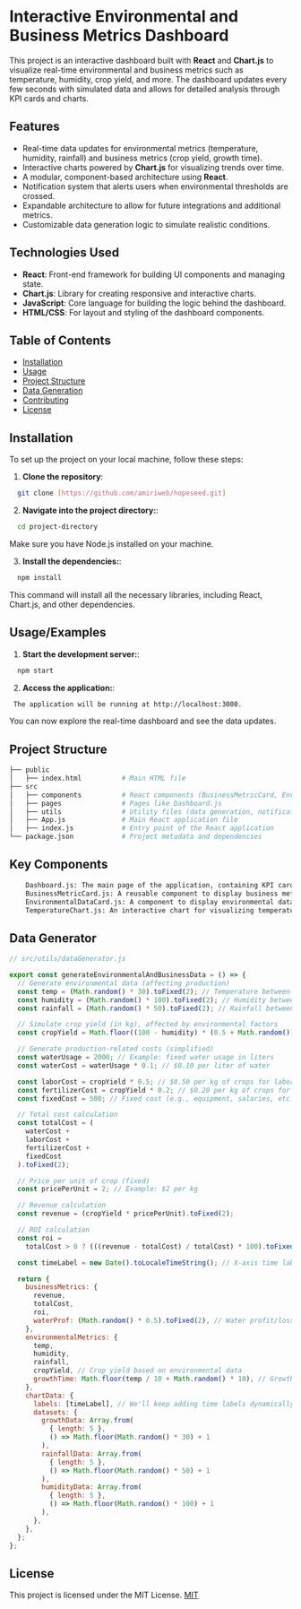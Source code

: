 # Interactive Environmental and Business Metrics Dashboard

This project is an interactive dashboard built with **React** and **Chart.js** to visualize real-time environmental and business metrics such as temperature, humidity, crop yield, and more. The dashboard updates every few seconds with simulated data and allows for detailed analysis through KPI cards and charts.

## Features

- Real-time data updates for environmental metrics (temperature, humidity, rainfall) and business metrics (crop yield, growth time).
- Interactive charts powered by **Chart.js** for visualizing trends over time.
- A modular, component-based architecture using **React**.
- Notification system that alerts users when environmental thresholds are crossed.
- Expandable architecture to allow for future integrations and additional metrics.
- Customizable data generation logic to simulate realistic conditions.

## Technologies Used

- **React**: Front-end framework for building UI components and managing state.
- **Chart.js**: Library for creating responsive and interactive charts.
- **JavaScript**: Core language for building the logic behind the dashboard.
- **HTML/CSS**: For layout and styling of the dashboard components.

## Table of Contents

- [Installation](#installation)
- [Usage](#usage)
- [Project Structure](#project-structure)
- [Data Generation](#data-generation)
- [Contributing](#contributing)
- [License](#license)

## Installation

To set up the project on your local machine, follow these steps:

1. **Clone the repository**:

```bash
  git clone [https://github.com/amiriweb/hopeseed.git]
```

2. **Navigate into the project directory:**:

```bash
  cd project-directory

```

Make sure you have Node.js installed on your machine.

3. **Install the dependencies:**:

```bash
  npm install
```

This command will install all the necessary libraries, including React, Chart.js, and other dependencies.

## Usage/Examples

1. **Start the development server:**:

```bash
  npm start
```

2. **Access the application:**:

```bash
 The application will be running at http://localhost:3000.
```

You can now explore the real-time dashboard and see the data updates.

## Project Structure

```bash
├── public
│   ├── index.html          # Main HTML file
├── src
│   ├── components          # React components (BusinessMetricCard, EnvironmentalDataCard, etc.)
│   ├── pages               # Pages like Dashboard.js
│   ├── utils               # Utility files (data generation, notifications, etc.)
│   ├── App.js              # Main React application file
│   ├── index.js            # Entry point of the React application
└── package.json            # Project metadata and dependencies
```

## Key Components

```bash
    Dashboard.js: The main page of the application, containing KPI cards, charts, and real-time data updates.
    BusinessMetricCard.js: A reusable component to display business metrics like crop yield and ROI.
    EnvironmentalDataCard.js: A component to display environmental data such as temperature and humidity.
    TemperatureChart.js: An interactive chart for visualizing temperature trends using Chart.js.
```

## Data Generator

```javascript
// src/utils/dataGenerator.js

export const generateEnvironmentalAndBusinessData = () => {
  // Generate environmental data (affecting production)
  const temp = (Math.random() * 30).toFixed(2); // Temperature between 0 and 30 °C
  const humidity = (Math.random() * 100).toFixed(2); // Humidity between 0% and 100%
  const rainfall = (Math.random() * 50).toFixed(2); // Rainfall between 0 and 50 mm

  // Simulate crop yield (in kg), affected by environmental factors
  const cropYield = Math.floor((100 - humidity) * (0.5 + Math.random()) * 10); // Crop yield affected by humidity

  // Generate production-related costs (simplified)
  const waterUsage = 2000; // Example: fixed water usage in liters
  const waterCost = waterUsage * 0.1; // $0.10 per liter of water

  const laborCost = cropYield * 0.5; // $0.50 per kg of crops for labor
  const fertilizerCost = cropYield * 0.2; // $0.20 per kg of crops for fertilizer
  const fixedCost = 500; // Fixed cost (e.g., equipment, salaries, etc.)

  // Total cost calculation
  const totalCost = (
    waterCost +
    laborCost +
    fertilizerCost +
    fixedCost
  ).toFixed(2);

  // Price per unit of crop (fixed)
  const pricePerUnit = 2; // Example: $2 per kg

  // Revenue calculation
  const revenue = (cropYield * pricePerUnit).toFixed(2);

  // ROI calculation
  const roi =
    totalCost > 0 ? (((revenue - totalCost) / totalCost) * 100).toFixed(2) : 0;

  const timeLabel = new Date().toLocaleTimeString(); // X-axis time label (e.g., "12:30 PM")

  return {
    businessMetrics: {
      revenue,
      totalCost,
      roi,
      waterProf: (Math.random() * 0.5).toFixed(2), // Water profit/loss (example)
    },
    environmentalMetrics: {
      temp,
      humidity,
      rainfall,
      cropYield, // Crop yield based on environmental data
      growthTime: Math.floor(temp / 10 + Math.random() * 10), // Growth time affected by temperature
    },
    chartData: {
      labels: [timeLabel], // We'll keep adding time labels dynamically
      datasets: {
        growthData: Array.from(
          { length: 5 },
          () => Math.floor(Math.random() * 30) + 1
        ),
        rainfallData: Array.from(
          { length: 5 },
          () => Math.floor(Math.random() * 50) + 1
        ),
        humidityData: Array.from(
          { length: 5 },
          () => Math.floor(Math.random() * 100) + 1
        ),
      },
    },
  };
};
```

## License

This project is licensed under the MIT License.
[MIT](https://choosealicense.com/licenses/mit/)
